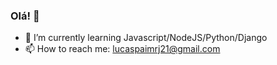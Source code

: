 ### Olá! 👋


- 🌱 I’m currently learning Javascript/NodeJS/Python/Django
- 📫 How to reach me: lucaspaimrj21@gmail.com
